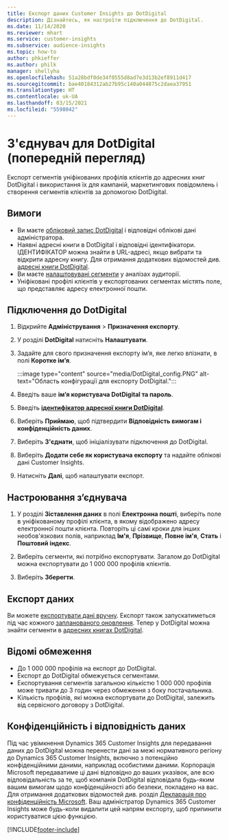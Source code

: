 ```yaml
---
title: Експорт даних Customer Insights до DotDigital
description: Дізнайтесь, як настроїти підключення до DotDigital.
ms.date: 11/14/2020
ms.reviewer: mhart
ms.service: customer-insights
ms.subservice: audience-insights
ms.topic: how-to
author: phkieffer
ms.author: philk
manager: shellyha
ms.openlocfilehash: 51a28bdf0de34f0555d8ad7e3d13b2ef8911d417
ms.sourcegitcommit: bae40184312ab27b95c140a044875c2daea37951
ms.translationtype: HT
ms.contentlocale: uk-UA
ms.lasthandoff: 03/15/2021
ms.locfileid: "5598042"
---
```

# <a name="connector-for-dotdigital-preview"></a>З'єднувач для DotDigital (попередній перегляд)

Експорт сегментів уніфікованих профілів клієнтів до адресних книг DotDigital і використання їх для кампаній, маркетингових повідомлень і створення сегментів клієнтів за допомогою DotDigital. 

## <a name="prerequisites"></a>Вимоги

-   Ви маєте [обліковий запис DotDigital](https://dotdigital.com/) і відповідні облікові дані адміністратора.
-   Наявні адресні книги в DotDigital і відповідні ідентифікатори. ІДЕНТИФІКАТОР можна знайти в URL-адресі, якщо вибрати та відкрити адресну книгу. Для отримання додаткових відомостей див. [адресні книги DotDigital](https://support.dotdigital.com/hc/articles/212211968-Creating-an-address-book).
-   Ви маєте [налаштовувані сегменти](segments.md) у аналізах аудиторії.
-   Уніфіковані профілі клієнтів у експортованих сегментах містять поле, що представляє адресу електронної пошти.

## <a name="connect-to-dotdigital"></a>Підключення до DotDigital

1. Відкрийте **Адміністрування** > **Призначення експорту**.

1. У розділі **DotDigital** натисніть **Налаштувати**.

1. Задайте для свого призначення експорту ім’я, яке легко впізнати, в полі **Коротке ім’я**.

   :::image type="content" source="media/DotDigital_config.PNG" alt-text="Область конфігурації для експорту DotDigital.":::

1. Введіть ваше **ім’я користувача DotDigital та пароль**.

1. Введіть **[ідентифікатор адресної книги DotDigital](https://support.dotdigital.com/hc/articles/212211968-Creating-an-address-book)**.

1. Виберіть **Приймаю**, щоб підтвердити **Відповідність вимогам і конфіденційність даних**.

1. Виберіть **З'єднати**, щоб ініціалізувати підключення до DotDigital.

1. Виберіть **Додати себе як користувача експорту** та надайте облікові дані Customer Insights.

1. Натисніть **Далі**, щоб налаштувати експорт.

## <a name="configure-the-connector"></a>Настроювання з’єднувача

1. У розділі **Зіставлення даних** в полі **Електронна пошті**, виберіть поле в уніфікованому профілі клієнта, в якому відображено адресу електронної пошти клієнта. Повторіть ці самі кроки для інших необов'язкових полів, наприклад **Ім'я**, **Прізвище**, **Повне ім'я**, **Стать** і **Поштовий індекс**.

1. Виберіть сегменти, які потрібно експортувати. Загалом до DotDigital можна експортувати до 1 000 000 профілів клієнтів.

1. Виберіть **Зберегти**.

## <a name="export-the-data"></a>Експорт даних

Ви можете [експортувати дані вручну](export-destinations.md). Експорт також запускатиметься під час кожного [запланованого оновлення](system.md#schedule-tab). Тепер у DotDigital можна знайти сегменти в [адресних книгах DotDigital](https://support.dotdigital.com/hc/articles/212211968-Creating-an-address-book).

## <a name="known-limitations"></a>Відомі обмеження

- До 1 000 000 профілів на експорт до DotDigital.
- Експорт до DotDigital обмежується сегментами.
- Експортування сегментів загальною кількістю 1 000 000 профілів може тривати до 3 годин через обмеження з боку постачальника. 
- Кількість профілів, які можна експортувати до DotDigital, залежить від сервісного договору з DotDigital.

## <a name="data-privacy-and-compliance"></a>Конфіденційність і відповідність даних

Під час увімкнення Dynamics 365 Customer Insights для передавання даних до DotDigital можна перенести дані за межі нормативного регіону до Dynamics 365 Customer Insights, включно з потенційно конфіденційними даними, наприклад особистими даними. Корпорація Microsoft передаватиме ці дані відповідно до ваших указівок, але всю відповідальність за те, щоб компанія DotDigital відповідала будь-яким вашим вимогам щодо конфіденційності або безпеки, покладено на вас. Для отримання додаткових відомостей див. розділ [Декларація про конфіденційність Microsoft](https://go.microsoft.com/fwlink/?linkid=396732).
Ваш адміністратор Dynamics 365 Customer Insights може будь-коли видалити цей напрям експорту, щоб припинити користуватися цією функцією.


[!INCLUDE[footer-include](../includes/footer-banner.md)]
